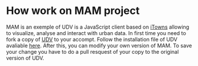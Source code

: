 # How work on MAM project

MAM is an exemple of UDV is a JavaScript client based on [iTowns](https://github.com/itowns/itowns) allowing to visualize, analyse and interact with urban data.
In first time you need to fork a copy of [UDV](https://github.com/MEPP-team/UDV) to your accompt.
Follow the installation file of UDV avaliable [here](https://github.com/MEPP-team/UDV/blob/master/install.md).
After this, you can modify your own version of MAM.
To save your change you have to do a pull resquest of your copy to the original version of UDV.
